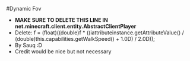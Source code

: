 #Dynamic Fov
- **MAKE SURE TO DELETE THIS LINE IN net.minecraft.client.entity.AbstractClientPlayer**
- Delete: f = (float)((double)f * ((iattributeinstance.getAttributeValue() / (double)this.capabilities.getWalkSpeed() + 1.0D) / 2.0D));
- By Sauq :D
- Credit would be nice but not necessary
